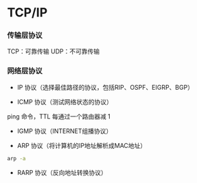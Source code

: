 # TCP/IP


### 传输层协议

TCP：可靠传输
UDP：不可靠传输


### 网络层协议

* IP 协议（选择最佳路径的协议，包括RIP、OSPF、EIGRP、BGP）


* ICMP 协议（测试网络状态的协议）

ping 命令，TTL 每通过一个路由器减 1


* IGMP 协议（INTERNET组播协议）


* ARP 协议（将计算机的IP地址解析成MAC地址）

```bash
arp -a
```


* RARP 协议（反向地址转换协议）

